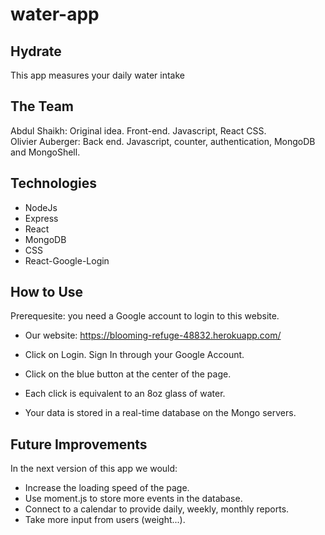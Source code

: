 # water-app

## Hydrate 
This app measures your daily water intake

## The Team
Abdul Shaikh: Original idea. Front-end. Javascript, React CSS. <br>
Olivier Auberger: Back end. Javascript, counter, authentication, MongoDB and MongoShell. 


## Technologies
- NodeJs
- Express
- React
- MongoDB
- CSS
- React-Google-Login

## How to Use

Prerequesite: you need a Google account to login to this website. 

  - Our website: https://blooming-refuge-48832.herokuapp.com/

- Click on Login. Sign In through your Google Account. <br>
- Click on the blue button at the center of the page. <br>
- Each click is equivalent to an 8oz glass of water. <br>
- Your data is stored in a real-time database on the Mongo servers. <br>

## Future Improvements
In the next version of this app we would:

- Increase the loading speed of the page.
- Use moment.js to store more events in the database.
- Connect to a calendar to provide daily, weekly, monthly reports. 
- Take more input from users (weight...).
